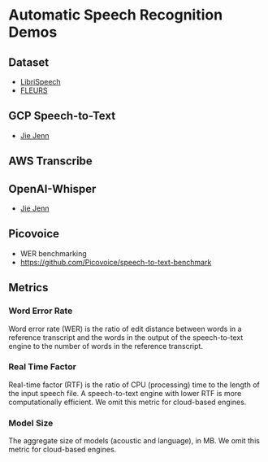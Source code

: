 # Automatic Speech Recognition Demos

## Dataset
- [LibriSpeech](http://www.openslr.org/12/)
- [FLEURS](https://huggingface.co/datasets/google/fleurs)

## GCP Speech-to-Text
- [Jie Jenn](https://www.youtube.com/watch?v=izdDHVLc_Z0)

## AWS Transcribe


## OpenAI-Whisper
- [Jie Jenn](https://www.youtube.com/watch?v=BkcSJol59Rg)

## Picovoice
- WER benchmarking
- https://github.com/Picovoice/speech-to-text-benchmark

## Metrics

### Word Error Rate

Word error rate (WER) is the ratio of edit distance between words in a reference transcript and the words in the output
of the speech-to-text engine to the number of words in the reference transcript.

### Real Time Factor

Real-time factor (RTF) is the ratio of CPU (processing) time to the length of the input speech file. A speech-to-text
engine with lower RTF is more computationally efficient. We omit this metric for cloud-based engines.

### Model Size

The aggregate size of models (acoustic and language), in MB. We omit this metric for cloud-based engines.
